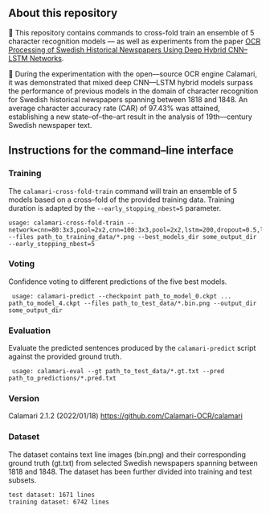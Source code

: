 ## About this repository 
📌 This repository contains commands to cross-fold train an ensemble of 5 character recognition models –– as well as experiments from the paper [OCR Processing of Swedish Historical Newspapers Using Deep Hybrid CNN–LSTM Networks](https://acl-bg.org/proceedings/2021/RANLP%202021/pdf/2021.ranlp-1.23.pdf). 

📌 During the experimentation with the open––source OCR engine Calamari, it was demonstrated that mixed deep CNN––LSTM hybrid models surpass the performance of previous models in the domain of character recognition for Swedish historical newspapers spanning between 1818 and 1848. An average character accuracy rate (CAR) of 97.43% was attained, establishing a new state–of–the–art result in the analysis of 19th––century Swedish newspaper text.

## Instructions for the command–line interface

### Training 
The `calamari-cross-fold-train` command will train an ensemble of 5 models based on a cross–fold of the provided training data. Training duration is adapted by the `--early_stopping_nbest=5` parameter.

	usage: calamari-cross-fold-train --network=cnn=80:3x3,pool=2x2,cnn=100:3x3,pool=2x2,lstm=200,dropout=0.5,lstm=200,dropout=0.5 --files path_to_training_data/*.png --best_models_dir some_output_dir --early_stopping_nbest=5 
### Voting
Confidence voting to different predictions of the five best models.
  
 	 usage: calamari-predict --checkpoint path_to_model_0.ckpt ... path_to_model_4.ckpt --files path_to_test_data/*.bin.png --output_dir some_output_dir
### Evaluation
Evaluate the predicted sentences produced by the `calamari-predict` script against the provided ground truth.

	 usage: calamari-eval --gt path_to_test_data/*.gt.txt --pred path_to_predictions/*.pred.txt

### Version 
Calamari 2.1.2 (2022/01/18)
https://github.com/Calamari-OCR/calamari

### Dataset 
The dataset contains text line images (bin.png) and their corresponding ground truth (gt.txt) from selected Swedish newspapers spanning between 1818 and 1848. The dataset has been further divided into training and test subsets. <br/> 
	
	test dataset: 1671 lines
	training dataset: 6742 lines 

 
